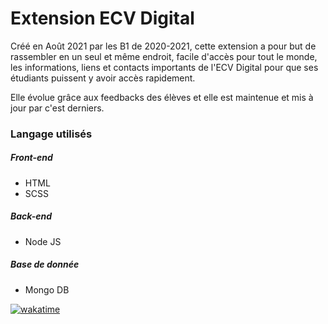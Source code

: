 ﻿# Extension ECV Digital

Créé en Août 2021 par les B1 de 2020-2021, cette extension a pour but de rassembler en un seul et même endroit, facile d'accès pour tout le monde, les informations, liens et contacts importants de l'ECV Digital pour que ses étudiants puissent y avoir accès rapidement.

Elle évolue grâce aux feedbacks des élèves et elle est maintenue et mis à jour par c'est derniers.

### Langage utilisés

##### Front-end
- HTML
- SCSS

##### Back-end
- Node JS

##### Base de donnée
- Mongo DB

<!-- temps wakatime -->
[![wakatime](https://wakatime.com/badge/github/gabrielvoissiere/extension_ecv_digital.svg)](https://wakatime.com/badge/github/gabrielvoissiere/extension_ecv_digital)

